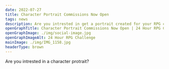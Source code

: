 ```yaml
---
date: 2022-07-27
title: Character Portrait Commissions Now Open
tags: news
description: Are you intrested in get a portrait created for your RPG charaters?
openGraphTitle: Character Portrait Commissions Now Open | 24 Hour RPG Challenge 2022
openGraphImage: ./img/social-image.jpg
openGraphImageAlt: 24 Hour RPG Challenge
mainImage: ./img/IMG_1158.jpg
headerType: brown
---
```


Are you intrested in a character protrait?
